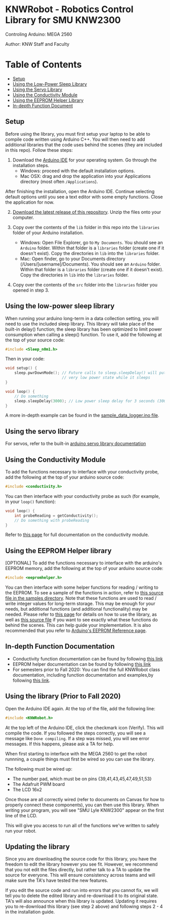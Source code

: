 # KNWRobot - Robotics Control Library for SMU KNW2300
Controling Arduino: MEGA 2560

Author: KNW Staff and Faculty

# Table of Contents
- [Setup](#setup)
- [Using the Low-Power Sleep Library](#using-the-low-power-sleep-library)
- [Using the Servo Library](#using-the-servo-library)
- [Using the Conductivity Module](#using-the-conductivity-module)
- [Using the EEPROM Helper Library](#using-the-eeprom-helper-library)
- [In-depth Function Document](#in-depth-function-documentation)

## Setup
Before using the library, you must first setup your laptop to be able to compile code written using Arduino C++.
You will then need to add additional libraries that the code uses behind the scenes (they are included in this
repo). Follow these steps:

1) Download the [Arduino IDE](https://www.arduino.cc/en/Main/Software) for your operating system. Go through the installation steps.
	* Windows: proceed with the default installation options.
	* Mac OSX: drag and drop the application into your Applications directory (most often `/Applications`).

After finishing the installation, open the Arduino IDE. Continue selecting default options until you see a text
editor with some empty functions. Close the application for now.

2) [Download the latest release of this repository](https://github.com/SMUKNW2300/arduino-library/releases).
Unzip the files onto your computer.

3) Copy over the contents of the `lib` folder in this repo into the `libraries` folder of your Arduino installation.
	* Windows: Open File Explorer, go to `My Documents`. You should see an `Arduino` folder. Within that folder is a `libraries` folder (create one if it doesn't exist). Copy the directories in `lib` into the `libraries` folder.
	* Mac: Open finder, go to your Documents directory (/Users/[username]/Documents). You should see an `Arduino` folder. Within that folder is a `libraries` folder (create one if it doesn't exist). Copy the directories in `lib` into the `libraries` folder.

4) Copy over the contents of the `src` folder into the `libraries` folder you opened in step 3.

## Using the low-power sleep library

When running your arduino long-term in a data collection setting, you will need to use the included
sleep library. This library will take place of the built-in delay() function; the sleep library has
been optimized to limit power consumption when calling a sleep() function. To use it, add the following
at the top of your source code:

```cpp
#include <Sleep_n0m1.h>
```

Then in your code:

```cpp
void setup() {
	sleep.pwrDownMode(); // Future calls to sleep.sleepDelay() will put the arduino in a
	                     // very low power state while it sleeps
}

void loop() {
	// Do something
	sleep.sleepDelay(3000); // Low power sleep delay for 3 seconds (3000 milliseconds)
}
```

A more in-depth example can be found in the [sample_data_logger.ino file](https://github.com/SMUKNW2300/arduino-library/blob/master/samples/data_logger/sample_data_logger.ino).

## Using the servo library

For servos, refer to the built-in [arduino servo library documentation](https://www.arduino.cc/reference/en/libraries/servo/write/)

## Using the Conductivity Module

To add the functions necessary to interface with your conductivity probe, add the following at the top
of your arduino source code:

```cpp
#include <conductivity.h>
```

You can then interface with your conductivity probe as such (for example, in your `loop()` function):

```cpp
void loop() {
	int probeReading = getConductivity();
	// Do something with probeReading
}
```

Refer to [this page](https://smuknw2300.github.io/arduino-library/conductivity_8h.html) for full documentation on the conductivity module.

## Using the EEPROM Helper library

[OPTIONAL] To add the functions necessary to interface with the arduino's EEPROM memory, add the following
at the top of your arduino source code:

```cpp
#include <eepromhelper.h>
```

You can then interface with some helper functions for reading / writing to the EEPROM. To see a sample of the
functions in action, refer to [this source file in the samples directory](https://github.com/SMUKNW2300/arduino-library/blob/master/samples/sample_data_logger.ino).
Note that these functions are used to read / write integer values for long-term storage. This may be enough for your needs,
but additional functions (and additional functionality) may be needed. Please refer to
[this page](https://smuknw2300.github.io/arduino-library/eepromhelper_8h.html) for details on how to use
the library, as well as [this source file](https://github.com/SMUKNW2300/arduino-library/blob/master/src/eepromhelper/eepromhelper.h)
if you want to see exactly what these functions do behind the scenes. This can help guide your implementation.
It is also recommended that you refer to [Arduino's EEPROM Reference page](https://www.arduino.cc/en/Reference/EEPROM).

## In-depth Function Documentation

- Conductivity function documentation can be found by following [this link](https://smuknw2300.github.io/arduino-library/conductivity_8h.html)
- EEPROM helper documentation can be found by following [this link](https://smuknw2300.github.io/arduino-library/eepromhelper_8h.html)
- For semesters prior to Fall 2020: You can find the full KNWRobot class documentation, including
function documentation and examples,by following [this link](https://smuknw2300.github.io/arduino-library/).

## Using the library (Prior to Fall 2020)
Open the Arduino IDE again. At the top of the file, add the following line:

```cpp
#include <KNWRobot.h>
```

At the top left of the Arduino IDE, click the checkmark icon (Verify). This will compile the code. If you followed the steps correctly, you will see a message like `Done compiling`. If a step was missed, you will see error messages. If this happens, please ask a TA for help.

When first starting to interface with the MEGA 2560 to get the robot
runnning, a couple things must first be wired so you can use the library.

The following must be wired up:
- The number pad, which must be on pins {39,41,43,45,47,49,51,53}
- The Adafruit PWM board
- The LCD 16x2

Once those are all correctly wired (refer to documents on Canvas for how to
properly connect these components), you can then use this library. When writing your program, you will see "SMU Lyle KNW2300" appear on the first line of the LCD.

This will give you access to run all of the functions we've written to safely
run your robot.

## Updating the library
Since you are downloading the source code for this library, you have the freedom
to edit the library however you see fit. However, we recommend that you not edit
the files directly, but rather talk to a TA to update the source for everyone.
This will ensure consistency across teams and will make sure the TA's have tested
the new features.

If you edit the source code and run into errors that you cannot fix, we will tell
you to delete the edited library and re-download it to its original state. TA's
will also announce when this library is updated. Updating it requires you to
re-download this library (see step 2 above) and following steps 2 - 4 in the
installation guide.
